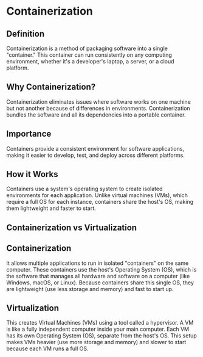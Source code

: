 # Containerization

## Definition
Containerization is a method of packaging software into a single "container." 
This container can run consistently on any computing environment, whether it's a developer's laptop, 
a server, or a cloud platform.

## Why Containerization?
Containerization eliminates issues where software works on one machine but not another
because of differences in environments. Containerization bundles the software and all 
its dependencies into a portable container.

## Importance
Containers provide a consistent environment for software applications, 
making it easier to develop, test, and deploy across different platforms.

## How it Works
Containers use a system's operating system to create isolated environments for each application. 
Unlike virtual machines (VMs), which require a full OS for each instance, containers share
 the host's OS, making them lightweight and faster to start.

## Containerization vs Virtualization 

## Containerization
It allows multiple applications to run in isolated "containers" on the same computer.
These containers use the host's Operating System (OS), which is the software that manages
all hardware and software on a computer (like Windows, macOS, or Linux). 
Because containers share this single OS, they are lightweight (use less storage and memory) and fast to start up.

## Virtualization
This creates Virtual Machines (VMs) using a tool called a hypervisor. 
A VM is like a fully independent computer inside your main computer. 
Each VM has its own Operating System (OS), separate from the host's OS. 
This setup makes VMs heavier (use more storage and memory) and slower to start because each VM runs a full OS.
